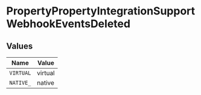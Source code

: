 # PropertyPropertyIntegrationSupportWebhookEventsDeleted


## Values

| Name      | Value     |
| --------- | --------- |
| `VIRTUAL` | virtual   |
| `NATIVE_` | native    |